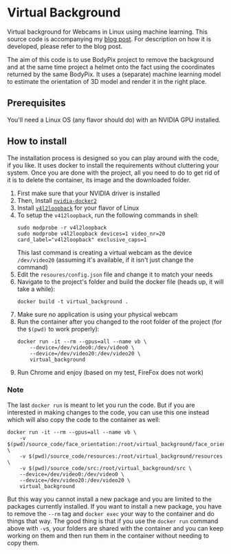 # Virtual Background
Virtual background for Webcams in Linux using machine learning. This source code is accompanying my
[blog post](https://challengeenthusiast.com/2020/09/11/virtual-background-for-webcams-in-linux-using-ml/).
For description on how it is developed, please refer to the blog post.

The aim of this code is to use BodyPix project to remove the background and at the same time project a helmet onto the
fact using the coordinates returned by the same BodyPix. It uses a (separate) machine learning model to estimate the
orientation of 3D model and render it in the right place.

## Prerequisites

You'll need a Linux OS (any flavor should do) with an NVIDIA GPU installed.

## How to install

The installation process is designed so you can play around with the code, if you like. It uses docker to install the
requirements without cluttering your system. Once you are done with the project, all you need to do to get rid of it is
to delete the container, its image and the downloaded folder.

1. First make sure that your NVIDIA driver is installed
1. Then, Install [`nvidia-docker2`](https://github.com/NVIDIA/nvidia-docker)
1. Install [`v4l2loopback`](https://github.com/umlaeute/v4l2loopback) for your flavor of Linux
1. To setup the `v412loopback`, run the following commands in shell:
    ```
    sudo modprobe -r v4l2loopback
    sudo modprobe v4l2loopback devices=1 video_nr=20 card_label="v4l2loopback" exclusive_caps=1
    ```
   This last command is creating a virtual webcam as the device `/dev/video20` (assuming it's available, if it isn't
   just change the command) 
1. Edit the `resoures/config.json` file and change it to match your needs
1. Navigate to the project's folder and build the docker file (heads up, it will take a while):
   ```
   docker build -t virtual_background .
   ```
1. Make sure no application is using your physical webcam
1. Run the container after you changed to the root folder of the project (for the `$(pwd)` to work properly):
    ```
    docker run -it --rm --gpus=all --name vb \
        --device=/dev/video0:/dev/video0 \
        --device=/dev/video20:/dev/video20 \
        virtual_background
    ```
1. Run Chrome and enjoy (based on my test, FireFox does not work)

### Note

The last `docker run` is meant to let you run the code. But if you are interested in making changes to the code, you
can use this one instead which will also copy the code to the container as well:

```
docker run -it --rm --gpus=all --name vb \
    -v $(pwd)/source_code/face_orientation:/root/virtual_background/face_orientation \
    -v $(pwd)/source_code/resources:/root/virtual_background/resources \
    -v $(pwd)/source_code/src:/root/virtual_background/src \
    --device=/dev/video0:/dev/video0 \
    --device=/dev/video20:/dev/video20 \
    virtual_background
```

But this way you cannot install a new package and you are limited to the packages currently installed. If you want
to install a new package, you have to remove the `--rm` tag and `docker exec` your way to the container and do things
that way. The good thing is that if you use the `docker run` command above with `-v`s, your folders are shared with the
container and you can keep working on them and then run them in the container without needing to copy them. 
